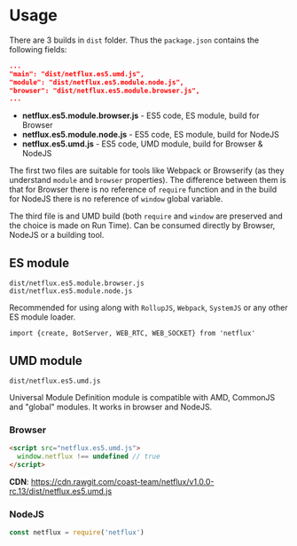 # Usage
There are 3 builds in `dist` folder. Thus the `package.json` contains the following fields:
```json
...
"main": "dist/netflux.es5.umd.js",
"module": "dist/netflux.es5.module.node.js",
"browser": "dist/netflux.es5.module.browser.js",
...
```

* **netflux.es5.module.browser.js** - ES5 code, ES module, build for Browser
* **netflux.es5.module.node.js** - ES5 code, ES module, build for NodeJS
* **netflux.es5.umd.js** - ES5 code, UMD module, build for Browser & NodeJS


The first two files are suitable for tools like Webpack or Browserify (as they understand `module` and `browser` properties). The difference between them is that for Browser there is no reference of `require` function and in the build for NodeJS there is no reference of `window` global variable.

The third file is and UMD build (both `require` and `window` are preserved and the choice is made on Run Time). Can be consumed directly by Browser, NodeJS or a building tool.

## ES module
```
dist/netflux.es5.module.browser.js
dist/netflux.es5.module.node.js
```
Recommended for using along with `RollupJS`, `Webpack`, `SystemJS` or any other ES module loader.
```
import {create, BotServer, WEB_RTC, WEB_SOCKET} from 'netflux'
```

## UMD module
```
dist/netflux.es5.umd.js
```
Universal Module Definition module is compatible with AMD, CommonJS and "global" modules. It works in browser and NodeJS.
### Browser
```html
<script src="netflux.es5.umd.js">
  window.netflux !== undefined // true
</script>
```

**CDN**: https://cdn.rawgit.com/coast-team/netflux/v1.0.0-rc.13/dist/netflux.es5.umd.js


### NodeJS

```Javascript
const netflux = require('netflux')
```
